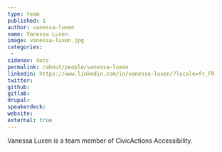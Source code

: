 ```yaml
---
type: team
published: 1
author: vanessa-luxen
name: Vanessa Luxen
image: vanessa-luxen.jpg
categories:
 - 
sidenav: docs
permalink: /about/people/vanessa-luxen
linkedin: https://www.linkedin.com/in/vanessa-luxen/?locale=fr_FR
twitter: 
github: 
gitlab: 
drupal: 
speakerdeck: 
website:
external: true
---
```


Vanessa Luxen is a team member of CivicActions Accessibility.
